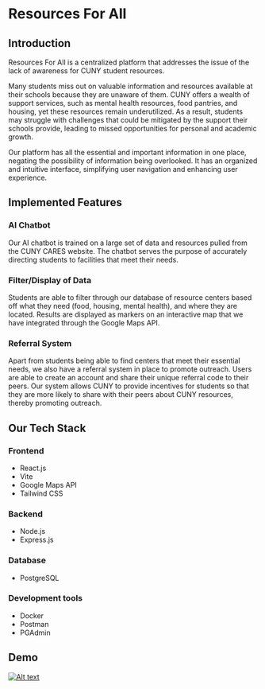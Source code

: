 # Resources For All

## Introduction

Resources For All is a centralized platform that addresses the issue of the lack of awareness for CUNY student resources.

Many students miss out on valuable information and resources available at their schools because they are unaware of them. CUNY offers a wealth of support services, such as mental health resources, food pantries, and housing, yet these resources remain underutilized. As a result, students may struggle with challenges that could be mitigated by the support their schools provide, leading to missed opportunities for personal and academic growth.

Our platform has all the essential and important information in one place, negating the possibility of information being overlooked. It has an organized and intuitive interface, simplifying user navigation and enhancing user experience.

## Implemented Features

### AI Chatbot

Our AI chatbot is trained on a large set of data and resources pulled from the CUNY CARES website. The chatbot serves the purpose of accurately directing students to facilities that meet their needs.

### Filter/Display of Data

Students are able to filter through our database of resource centers based off what they need (food, housing, mental health), and where they are located. Results are displayed as markers on an interactive map that we have integrated through the Google Maps API.

### Referral System

Apart from students being able to find centers that meet their essential needs, we also have a referral system in place to promote outreach. Users are able to create an account and share their unique referral code to their peers. Our system allows CUNY to provide incentives for students so that they are more likely to share with their peers about CUNY resources, thereby promoting outreach.

## Our Tech Stack

### Frontend

-   React.js
-   Vite
-   Google Maps API
-   Tailwind CSS

### Backend

-   Node.js
-   Express.js

### Database

-   PostgreSQL

### Development tools

-   Docker
-   Postman
-   PGAdmin

## Demo
[![Alt text](https://img.youtube.com/vi/ELuOwHfuUXE/0.jpg)](https://www.youtube.com/watch?v=ELuOwHfuUXE)